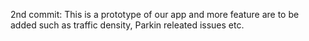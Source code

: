 2nd commit: This is a prototype of our app and  more feature are to be added such as traffic density, Parkin releated issues etc.

